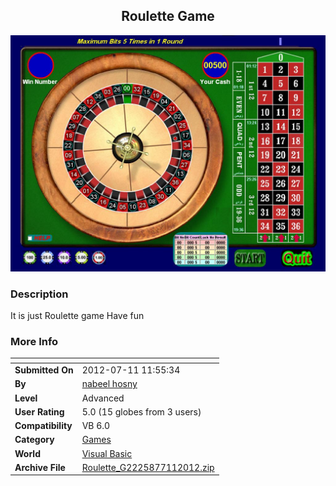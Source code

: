 ﻿<div align="center">

## Roulette Game

<img src="PIC2012621320522930.JPG">
</div>

### Description

It is just Roulette game Have fun
 
### More Info
 


<span>             |<span>
---                |---
**Submitted On**   |2012-07-11 11:55:34
**By**             |[nabeel hosny](https://github.com/Planet-Source-Code/PSCIndex/blob/master/ByAuthor/nabeel-hosny.md)
**Level**          |Advanced
**User Rating**    |5.0 (15 globes from 3 users)
**Compatibility**  |VB 6\.0
**Category**       |[Games](https://github.com/Planet-Source-Code/PSCIndex/blob/master/ByCategory/games__1-38.md)
**World**          |[Visual Basic](https://github.com/Planet-Source-Code/PSCIndex/blob/master/ByWorld/visual-basic.md)
**Archive File**   |[Roulette\_G2225877112012\.zip](https://github.com/Planet-Source-Code/nabeel-hosny-roulette-game__1-74401/archive/master.zip)








